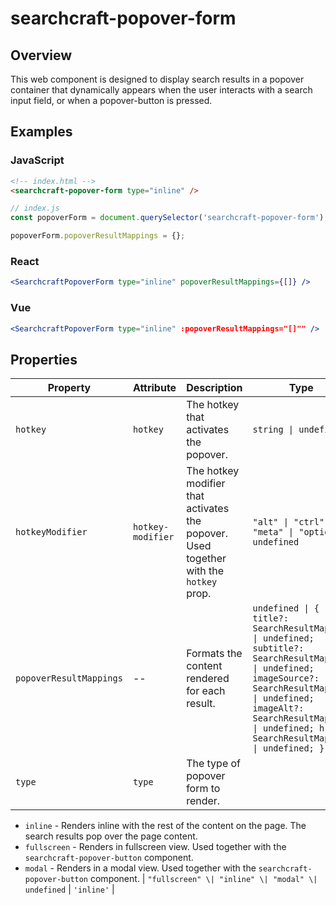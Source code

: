 # searchcraft-popover-form

## Overview

This web component is designed to display search results in a popover container that dynamically appears when the user interacts with a search input field, or when a popover-button is pressed.

## Examples

### JavaScript

```html
<!-- index.html -->
<searchcraft-popover-form type="inline" />
```

```js
// index.js
const popoverForm = document.querySelector('searchcraft-popover-form');

popoverForm.popoverResultMappings = {};
```


### React

```jsx
<SearchcraftPopoverForm type="inline" popoverResultMappings={[]} />
```


### Vue

```jsx
<SearchcraftPopoverForm type="inline" :popoverResultMappings="[]"" />
```


## Properties

| Property | Attribute | Description | Type | Default |
| -------- | --------- | ----------- | ---- | ------- |
| `hotkey` | `hotkey` | The hotkey that activates the popover. | `string \| undefined` | `'k'` |
| `hotkeyModifier` | `hotkey-modifier` | The hotkey modifier that activates the popover. Used together with the `hotkey` prop. | `"alt" \| "ctrl" \| "meta" \| "option" \| undefined` | `'meta'` |
| `popoverResultMappings` | -- | Formats the content rendered for each result. | `undefined \| { title?: SearchResultMapping \| undefined; subtitle?: SearchResultMapping \| undefined; imageSource?: SearchResultMapping \| undefined; imageAlt?: SearchResultMapping \| undefined; href?: SearchResultMapping \| undefined; }` | `undefined` |
| `type` | `type` | The type of popover form to render.

- `inline` - Renders inline with the rest of the content on the page. The search results pop over the page content.
- `fullscreen` - Renders in fullscreen view. Used together with the `searchcraft-popover-button` component.
- `modal` - Renders in a modal view. Used together with the `searchcraft-popover-button` component. | `"fullscreen" \| "inline" \| "modal" \| undefined` | `'inline'` |


